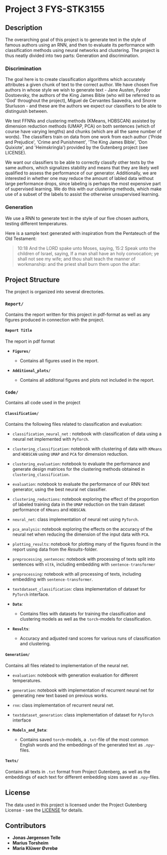 # Project 3 FYS-STK3155

## Description
The overarching goal of this project is to generate text in the style of famous authors using an RNN, and then to evaluate its performance with classification methods using neural networks and clustering. The project is thus neatly divided into two parts: Generation and discrimination.

### Discrimination
The goal here is to create classification algorithms which accurately attributes a given chunk of text to the correct author. We have chosen five authors in whose style we wish to generate text - Jane Austen, Fyodor Dostoevsky, the authors of the King James Bible (who will be referred to as 'God' throughout the project), Miguel de Cervantes Saavedra, and Snorre Sturluson - and these are the authors we expect our classifiers to be able to distinguish between.

We test FFNNs and clustering methods (KMeans, HDBSCAN) assisted by dimension reduction methods (UMAP, PCA) on both sentences (which of course have varying lengths) and chunks (which are all the same number of words). The classifiers train on data from one work from each author ('Pride and Prejudice', 'Crime and Punishment', 'The King James Bible', 'Don Quixiote', and 'Heimskringla') provided by the Gutenberg project (see LICENSE). 

We want our classifiers to be able to correctly classify other texts by the same authors, which signalizes stability and means that they are likely well qualified to assess the performance of our generator. Additionally, we are interested in whether one may reduce the amount of labled data without large performance drops, since labeling is perhaps the most expensive part of supervised learning. We do this with our clustering methods, which make use of a subset of the labels to assist the otherwise unsupervised learning.

### Generation
We use a RNN to generate text in the style of our five chosen authors, testing different temperatures. 

Here is a sample text generated with inspiration from the Pentateuch of the Old Testament:
>10:18 And the LORD spake unto Moses, saying, 15:2 Speak unto the children of Israel, saying, If a man shall have an holy convocation; ye shall not see my wife; and thou shalt teach the manner of workmanship: and the priest shall burn them upon the altar:


## Project Structure
The project is organized into several directories.

### `Report/`
Contains the report written for this project in pdf-format as well as any figures produced in connection with the project.

#### `Report Title`
The report in pdf format

- **`Figures/`**
  - Contains all figures used in the report.

- **`Additional_plots/`**
  - Contains all additonal figures and plots not included in the report.

### `Code/`
Contains all code used in the project

#### `Classification/`
Contains the following files related to classification and evaluation:
- `classification_neural_net` : notebook with classification of data using a neural net implemented with `PyTorch`.
- `clustering_classification`: notebook with clustering of data with `KMeans` and `HDBSCAN` using `UMAP` and `PCA` for dimension reduction.
- `clustering_evaluation`: notebook to evaluate the performance and generate design matrices for the clustering methods obtained in `clustering_classification`.
- `evaluation`: notebook to evaluate the performance of our RNN text generator, using the best neural net classifier.
- `clustering_reductions`: notebook exploring the effect of the proportion of labeled training data in the `UMAP` reduction on the train dataset performance of `KMeans` and `HDBSCAN`.
- `neural_net`: class implementation of neural net using `PyTorch`.
- `pca_analysis`: notebook exploring the effects on the accuracy of the neural net when reducing the dimension of the input data with `PCA`.
- `plotting_results`: notebook for plotting many of the figures found in the report using data from the _Results_-folder.
- `preprocessing_sentences`: notebook with processing of texts split into sentences with `nltk`, including embedding with `sentence-transformer`
- `preprocessing`: notebook with all processing of texts, including embedding with `sentence-transformer`.
- `textdataset_classification`: class implementation of dataset for `PyTorch` interface.

- **`Data`**:
  - Contains files with datasets for training the classification and clustering models as well as the `torch`-models for classification.
 
- **`Results`**:
  - Accuracy and adjusted rand scores for various runs of classification and clustering.

#### `Generation/`
Contains all files related to implementation of the neural net.
- `evaluation`: notebook with generation evaluation for different temperatures.
- `generation`: notebook with implementation of recurrent neural net for generating new text based on previous works.
- `rnn`: class implementation of recurrent neural net.
- `textdataset_generation`: class implementation of dataset for `PyTorch` interface

- **`Models_and_Data`**:
  - Contains saved `torch`-models, a `.txt`-file of the most common English words and the embeddings of the generated text as `.npy`-files.
 
 #### `Texts/`
 Contains all texts in `.txt` format from Project Gutenberg, as well as the embeddings of each text for different embedding sizes saved as `.npy`-files.

## License

The data used in this project is licensed under the Project Gutenberg License - see the [LICENSE](LICENSE) for details.

## Contributors
- **Jonas Jørgensen Telle**
- **Marius Torsheim**
- **Maria Klüwer Øvrebø**
